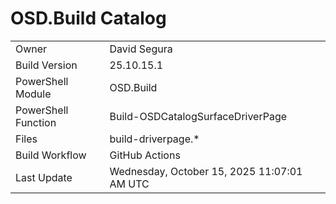 ﻿# OSD.Build Catalog

| | |
|-|-|
| Owner | David Segura |
| Build Version | 25.10.15.1 |
| PowerShell Module | OSD.Build |
| PowerShell Function | Build-OSDCatalogSurfaceDriverPage |
| Files | build-driverpage.* |
| Build Workflow | GitHub Actions |
| Last Update | Wednesday, October 15, 2025 11:07:01 AM UTC |
